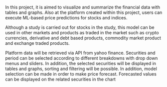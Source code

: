 In this project, it is aimed to visualize and summarize the financial data with tables and graphs. Also at the platform created within this project, users can execute ML-based price predictions for stocks and indices.

Although a study is carried out for stocks in the study, this model can be used in other markets and products as traded in the market such as crypto currencies, derivative and debt based products, commodity market product and exchange traded products.

Platform data will be retrieved via API from yahoo finance. Securities and period can be selected according to different breakdowns with drop down menus and sliders. In addition, the selected securities will be displayed in tables and graphs, sorting and filtering will be possible. In addition, model selection can be made in order to make price forecast. Forecasted values can be displayed on the related securities in the chart
